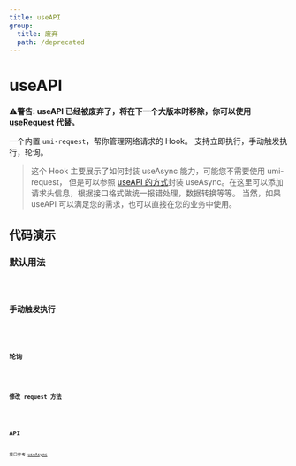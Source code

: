 ```yaml
---
title: useAPI
group:
  title: 废弃
  path: /deprecated
---
```


# useAPI

<Alert>
<b>⚠️警告: useAPI 已经被废弃了，将在下一个大版本时移除，你可以使用 <a href="/zh-CN/async">useRequest</a> 代替。</b>
</Alert>

一个内置 `umi-request`，帮你管理网络请求的 Hook。
支持立即执行，手动触发执行，轮询。
> 这个 Hook 主要展示了如何封装 useAsync 能力，可能您不需要使用 umi-request，
但是可以参照 [useAPI 的方式](https://github.com/umijs/hooks/blob/master/src/useAPI/index.ts)封装 useAsync。在这里可以添加请求头信息，根据接口格式做统一报错处理，数据转换等等。
当然，如果 useAPI 可以满足您的需求，也可以直接在您的业务中使用。

## 代码演示

### 默认用法

<code src="./demo/demo1.tsx" />

### 手动触发执行

<code src="./demo/demo2.tsx" />

### 轮询

<code src="./demo/demo3.tsx" />

### 修改 request 方法

<code src="./demo/demo4.tsx" />

## API

接口参考 [useAsync](./useAsync)